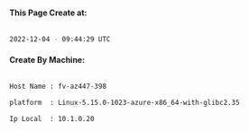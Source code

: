
   
#### This Page Create at:

```bash

2022-12-04 - 09:44:29 UTC

```

#### Create By Machine:

```bash

Host Name : fv-az447-398

platform  : Linux-5.15.0-1023-azure-x86_64-with-glibc2.35

Ip Local  : 10.1.0.20

```

